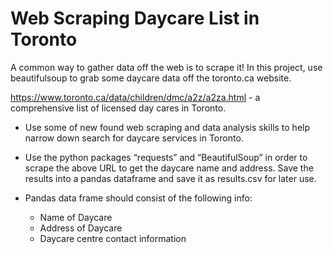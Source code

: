 # Web Scraping Daycare List in Toronto
A common way to gather data off the web is to scrape it! In this project, use beautifulsoup to grab some daycare data off the toronto.ca website.

https://www.toronto.ca/data/children/dmc/a2z/a2za.html - a comprehensive list of licensed day cares in Toronto.

- Use some of new found web scraping and data analysis skills to help narrow down search for daycare services in Toronto.

- Use the python packages “requests” and “BeautifulSoup” in order to scrape the above URL to get the daycare name and address. Save the results into a pandas dataframe and save it as results.csv for later use.

- Pandas data frame should consist of the following info:

    - Name of Daycare
    - Address of Daycare
    - Daycare centre contact information
